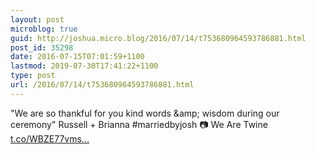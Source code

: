 ```yaml
---
layout: post
microblog: true
guid: http://joshua.micro.blog/2016/07/14/t753680964593786881.html
post_id: 35298
date: 2016-07-15T07:01:59+1100
lastmod: 2019-07-30T17:41:22+1100
type: post
url: /2016/07/14/t753680964593786881.html
---
```

"We are so thankful for you kind words &amp;amp; wisdom during our ceremony" Russell + Brianna #marriedbyjosh 📷 We Are Twine [t.co/WBZE77vms...](https://t.co/WBZE77vmsG)
